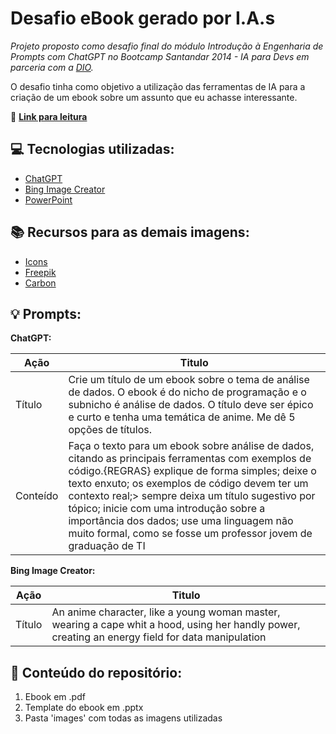 # Desafio eBook gerado por I.A.s


*Projeto proposto como desafio final do módulo Introdução à Engenharia de Prompts com ChatGPT no Bootcamp Santandar 2014 - IA para Devs em parceria com a [DIO](https://web.dio.me/home).*

O desafio tinha como objetivo a utilização das ferramentas de IA para a criação de um ebook sobre um assunto que eu achasse interessante.

📖 **[Link para leitura](https://github...)**

## 💻 Tecnologias utilizadas:
* [ChatGPT](https://chat.openai.com/)
* [Bing Image Creator](https://www.bing.com/images/create)
* [PowerPoint](https://www.microsoft.com/en/microsoft-365/powerpoint)

## 📚 Recursos para as demais imagens:
 
* [Icons](https://icons8.com/icons/set/github)
* [Freepik](https://br.freepik.com/vetores-gratis/ilustracao-do-conceito-de-analise-da-instalacao_7140765.htm#fromView=search&page=1&position=17&uuid=7c6322cf-061b-4a35-a824-3a7b621ad56e)
* [Carbon](https://carbon.now.sh/)

## 💡 Prompts:

**ChatGPT:**

**Ação**  | **Titulo**
----------|------------
Título    | Crie um título de um ebook sobre o tema de        análise de dados. O ebook é do nicho de programação e o subnicho é análise de dados. O título deve ser épico e curto e tenha uma temática de anime. Me dê 5 opções de títulos.
Conteído  | Faça o texto para um ebook sobre análise de dados, citando as principais ferramentas com exemplos de código.{REGRAS} explique de forma simples; deixe o texto enxuto; os exemplos de código devem ter um contexto real;> sempre deixa um título sugestivo por tópico; inicie com uma introdução sobre a importância dos dados; use uma linguagem não muito formal, como se fosse um professor jovem de graduação de TI

**Bing Image Creator:**

**Ação**  | **Titulo**
----------|------------
Título    |  An anime character, like a young woman master, wearing a cape whit a hood, using her handly power, creating an energy field for data manipulation

## 📁 Conteúdo do repositório:
1. Ebook em .pdf
2. Template do ebook em .pptx
3. Pasta 'images' com todas as imagens utilizadas